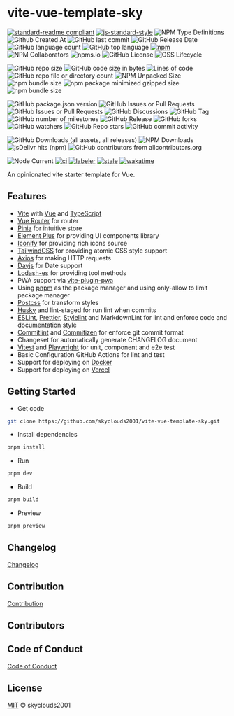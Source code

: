 # vite-vue-template-sky

[![standard-readme compliant](https://img.shields.io/badge/readme%20style-standard-brightgreen.svg?style=flat-square)](https://github.com/RichardLitt/standard-readme)
[![js-standard-style](https://img.shields.io/badge/code%20style-standard-brightgreen.svg)](http://standardjs.com)
![NPM Type Definitions](https://img.shields.io/npm/types/chalk)
![Github Created At](https://img.shields.io/github/created-at/skyclouds2001/vite-vue-template-sky)
![GitHub last commit](https://img.shields.io/github/last-commit/skyclouds2001/vite-vue-template-sky)
![GitHub Release Date](https://img.shields.io/github/release-date/skyclouds2001/vite-vue-template-sky)
![GitHub language count](https://img.shields.io/github/languages/count/skyclouds2001/vite-vue-template-sky)
![GitHub top language](https://img.shields.io/github/languages/top/skyclouds2001/vite-vue-template-sky)
[![npm](https://img.shields.io/npm/v/%40sky-fly%2Fvite-template)](https://www.npmjs.com/package/%40sky-fly%2Fvite-template)
![NPM Collaborators](https://img.shields.io/npm/collaborators/%40sky-fly%2Fvite-template)
![npms.io](https://img.shields.io/npms-io/final-score/%40sky-fly%2Fvite-template)
![GitHub License](https://img.shields.io/github/license/skyclouds2001/vite-vue-template-sky)
![OSS Lifecycle](https://img.shields.io/osslifecycle/skyclouds2001/vite-vue-template-sky)

![GitHub repo size](https://img.shields.io/github/repo-size/skyclouds2001/vite-vue-template-sky)
![GitHub code size in bytes](https://img.shields.io/github/languages/code-size/skyclouds2001/vite-vue-template-sky)
![Lines of code](https://tokei.rs/b1/github/skyclouds2001/vite-vue-template-sky)
![GitHub repo file or directory count](https://img.shields.io/github/directory-file-count/skyclouds2001/vite-vue-template-sky)
![NPM Unpacked Size](https://img.shields.io/npm/unpacked-size/%40sky-fly%2Fvite-template)
![npm bundle size](https://img.shields.io/bundlephobia/min/%40sky-fly%2Fvite-template)
![npm package minimized gzipped size](https://img.shields.io/bundlejs/size/%40sky-fly%2Fvite-template)
![npm bundle size](https://img.shields.io/bundlephobia/minzip/%40sky-fly%2Fvite-template)

![GitHub package.json version](https://img.shields.io/github/package-json/v/skyclouds2001/vite-vue-template-sky)
![GitHub Issues or Pull Requests](https://img.shields.io/github/issues/skyclouds2001/vite-vue-template-sky)
![GitHub Issues or Pull Requests](https://img.shields.io/github/issues-pr/skyclouds2001/vite-vue-template-sky)
![GitHub Discussions](https://img.shields.io/github/discussions/skyclouds2001/vite-vue-template-sky)
![GitHub Tag](https://img.shields.io/github/v/tag/skyclouds2001/vite-vue-template-sky)
![GitHub number of milestones](https://img.shields.io/github/milestones/all/skyclouds2001/vite-vue-template-sky)
![GitHub Release](https://img.shields.io/github/v/release/skyclouds2001/vite-vue-template-sky)
![GitHub forks](https://img.shields.io/github/forks/skyclouds2001/vite-vue-template-sky?style=flat)
![GitHub watchers](https://img.shields.io/github/watchers/skyclouds2001/vite-vue-template-sky?style=flat)
![GitHub Repo stars](https://img.shields.io/github/stars/skyclouds2001/vite-vue-template-sky?style=flat)
![GitHub commit activity](https://img.shields.io/github/commit-activity/y/skyclouds2001/vite-vue-template-sky)

![GitHub Downloads (all assets, all releases)](https://img.shields.io/github/downloads/skyclouds2001/vite-vue-template-sky/total)
![NPM Downloads](https://img.shields.io/npm/dy/%40sky-fly%2Fvite-template)
![jsDelivr hits (npm)](https://img.shields.io/jsdelivr/npm/hy/%40sky-fly%2Fvite-template)
![GitHub contributors from allcontributors.org](https://img.shields.io/github/all-contributors/skyclouds2001/vite-vue-template-sky)

![Node Current](https://img.shields.io/node/v/%40sky-fly%2Fvite-template)
[![ci](https://github.com/skyclouds2001/vite-vue-template-sky/actions/workflows/ci.yml/badge.svg)](https://github.com/skyclouds2001/vite-vue-template-sky/actions/workflows/ci.yml)
[![labeler](https://github.com/skyclouds2001/vite-vue-template-sky/actions/workflows/labeler.yml/badge.svg)](https://github.com/skyclouds2001/vite-vue-template-sky/actions/workflows/labeler.yml)
[![stale](https://github.com/skyclouds2001/vite-vue-template-sky/actions/workflows/stale.yml/badge.svg)](https://github.com/skyclouds2001/vite-vue-template-sky/actions/workflows/stale.yml)
[![wakatime](https://wakatime.com/badge/user/bfadeccb-56c3-4aa2-abb0-89cf5f9b89be/project/f55cfd82-5efd-4c1a-b798-fac0f65900f7.svg)](https://wakatime.com/badge/user/bfadeccb-56c3-4aa2-abb0-89cf5f9b89be/project/f55cfd82-5efd-4c1a-b798-fac0f65900f7)

An opinionated vite starter template for Vue.

## Features

- [Vite](https://vitejs.dev/) with [Vue](https://vuejs.org/) and [TypeScript](https://www.typescriptlang.org/)
- [Vue Router](https://router.vuejs.org/) for router
- [Pinia](https://pinia.vuejs.org/) for intuitive store
- [Element Plus](https://element-plus.org/) for providing UI components library
- [Iconify](https://iconify.design/) for providing rich icons source
- [TailwindCSS](https://tailwindcss.com/) for providing atomic CSS style support
- [Axios](https://axios-http.com/) for making HTTP requests
- [Dayjs](https://day.js.org/) for Date support
- [Lodash-es](https://lodash.com/) for providing tool methods
- PWA support via [vite-plugin-pwa](https://vite-pwa-org.netlify.app/)
- Using [pnpm](https://pnpm.io/) as the package manager and using only-allow to limit package manager
- [Postcss](https://postcss.org/) for transform styles
- [Husky](https://typicode.github.io/husky/) and lint-staged for run lint when commits
- [ESLint](https://eslint.org/), [Prettier](https://prettier.io/), [Stylelint](https://stylelint.io/) and MarkdownLint for lint and enforce code and documentation style
- [Commitlint](https://commitlint.js.org/) and [Commitizen](https://commitizen-tools.github.io/commitizen/) for enforce git commit format
- Changeset for automatically generate CHANGELOG document
- [Vitest](https://vitest.dev/) and [Playwright](https://playwright.dev/) for unit, component and e2e test
- Basic Configuration GitHub Actions for lint and test
- Support for deploying on [Docker](https://www.docker.com/)
- Support for deploying on [Vercel](https://vercel.com/)

## Getting Started

- Get code

```bash
git clone https://github.com/skyclouds2001/vite-vue-template-sky.git
```

- Install dependencies

```bash
pnpm install
```

- Run

```bash
pnpm dev
```

- Build

```bash
pnpm build
```

- Preview

```bash
pnpm preview
```

## Changelog

[Changelog](CHANGELOG.md)

## Contribution

[Contribution](CONTRIBUTING.md)

## Contributors

<!-- ALL-CONTRIBUTORS-LIST:START - Do not remove or modify this section -->
<!-- prettier-ignore-start -->
<!-- markdownlint-disable -->

<!-- markdownlint-restore -->
<!-- prettier-ignore-end -->

<!-- ALL-CONTRIBUTORS-LIST:END -->

## Code of Conduct

[Code of Conduct](CODE_OF_CONDUCT.md)

## License

[MIT](LICENSE) © skyclouds2001
